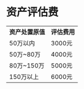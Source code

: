 # 资产评估费

<table>
      <tr><td><strong>资产处置原值</strong></td><td><strong>评估费用</strong></td></tr>
      <tr><td>50万以内</td><td>3000元</td></tr>
      <tr><td>50万~80万</td><td>4000元</td></tr>
      <tr><td>80万~150万</td><td>5000元</td></tr>
      <tr><td>150万以上</td><td>6000元</td></tr>
</table>
